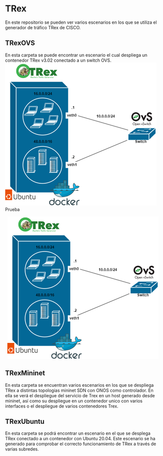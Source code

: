 # TRex 
En este repositorio se pueden ver varios escenarios en los que se utiliza el generador de tráfico TRex de CISCO.

## TRexOVS
En esta carpeta se puede encontrar un escenario el cual despliega un contenedor TRex v3.02 conectado a un switch OVS.
![TRex with OVS](./img/TREX-OVS.png)
Prueba
<p align="center">
  <img src="./img/TREX-OVS.png" alt="Contenedor TRex conectado a un OVS">
</p>

## TRexMininet
En esta carpeta se encuentran varios escenarios en los que se despliega TRex a distintas topologias mininet SDN con ONOS como controlador. 
En ella se verá el despliegue del servicio de Trex en un host generado desde mininet, así como su despliegue en un contenedor unico con varios interfaces o el despliegue de varios contenedores Trex. 

## TRexUbuntu
En esta carpeta se podrá encontrar un escenario en el que se desplega TRex conectado a un contenedor con Ubuntu 20.04. 
Este escenario se ha generado para comprobar el correcto funcionamiento de TRex a través de varias subredes. 
